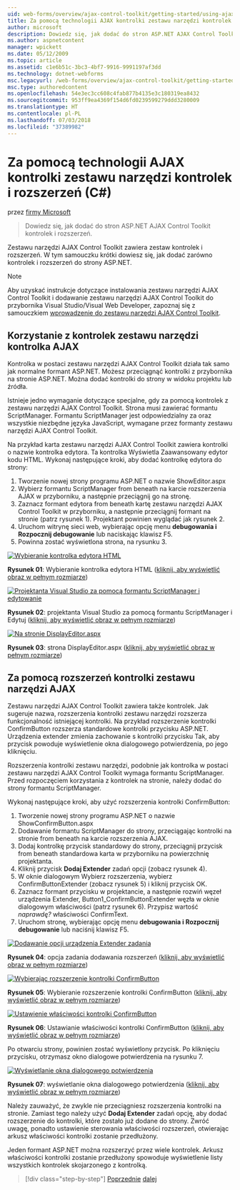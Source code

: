 ```yaml
---
uid: web-forms/overview/ajax-control-toolkit/getting-started/using-ajax-control-toolkit-controls-and-control-extenders-cs
title: Za pomocą technologii AJAX kontrolki zestawu narzędzi kontrolek i rozszerzeń (C#) | Dokumentacja firmy Microsoft
author: microsoft
description: Dowiedz się, jak dodać do stron ASP.NET AJAX Control Toolkit kontrolek i rozszerzeń.
ms.author: aspnetcontent
manager: wpickett
ms.date: 05/12/2009
ms.topic: article
ms.assetid: c1e6b51c-3bc3-4bf7-9916-9991197af3dd
ms.technology: dotnet-webforms
msc.legacyurl: /web-forms/overview/ajax-control-toolkit/getting-started/using-ajax-control-toolkit-controls-and-control-extenders-cs
msc.type: authoredcontent
ms.openlocfilehash: 54e3ec3cc608c4fab877b4135e3c180319ea8432
ms.sourcegitcommit: 953ff9ea4369f154d6fd0239599279ddd3280009
ms.translationtype: HT
ms.contentlocale: pl-PL
ms.lasthandoff: 07/03/2018
ms.locfileid: "37389982"
---
```

<a name="using-ajax-control-toolkit-controls-and-control-extenders-c"></a>Za pomocą technologii AJAX kontrolki zestawu narzędzi kontrolek i rozszerzeń (C#)
====================
przez [firmy Microsoft](https://github.com/microsoft)

> Dowiedz się, jak dodać do stron ASP.NET AJAX Control Toolkit kontrolek i rozszerzeń.


Zestawu narzędzi AJAX Control Toolkit zawiera zestaw kontrolek i rozszerzeń. W tym samouczku krótki dowiesz się, jak dodać zarówno kontrolek i rozszerzeń do strony ASP.NET.

> [!NOTE] 
> 
> Aby uzyskać instrukcje dotyczące instalowania zestawu narzędzi AJAX Control Toolkit i dodawanie zestawu narzędzi AJAX Control Toolkit do przybornika Visual Studio/Visual Web Developer, zapoznaj się z samouczkiem [wprowadzenie do zestawu narzędzi AJAX Control Toolkit](get-started-with-the-ajax-control-toolkit-cs.md).


## <a name="using-ajax-control-toolkit-controls"></a>Korzystanie z kontrolek zestawu narzędzi kontrolka AJAX

Kontrolka w postaci zestawu narzędzi AJAX Control Toolkit działa tak samo jak normalne formant ASP.NET. Możesz przeciągnąć kontrolki z przybornika na stronie ASP.NET. Można dodać kontrolki do strony w widoku projektu lub źródła.

Istnieje jedno wymaganie dotyczące specjalne, gdy za pomocą kontrolek z zestawu narzędzi AJAX Control Toolkit. Strona musi zawierać formantu ScriptManager. Formantu ScriptManager jest odpowiedzialny za oraz wszystkie niezbędne języka JavaScript, wymagane przez formanty zestawu narzędzi AJAX Control Toolkit.

Na przykład karta zestawu narzędzi AJAX Control Toolkit zawiera kontrolki o nazwie kontrolka edytora. Ta kontrolka Wyświetla Zaawansowany edytor kodu HTML. Wykonaj następujące kroki, aby dodać kontrolkę edytora do strony:

1. Tworzenie nowej strony programu ASP.NET o nazwie ShowEditor.aspx
2. Wybierz formantu ScriptManager from beneath na karcie rozszerzenia AJAX w przyborniku, a następnie przeciągnij go na stronę.
3. Zaznacz formant edytora from beneath kartę zestawu narzędzi AJAX Control Toolkit w przyborniku, a następnie przeciągnij formant na stronie (patrz rysunek 1). Projektant powinien wyglądać jak rysunek 2.
4. Uruchom witrynę sieci web, wybierając opcję menu **debugowania i Rozpocznij debugowanie** lub naciskając klawisz F5.
5. Powinna zostać wyświetlona strona, na rysunku 3.


[![Wybieranie kontrolka edytora HTML](using-ajax-control-toolkit-controls-and-control-extenders-cs/_static/image1.jpg)](using-ajax-control-toolkit-controls-and-control-extenders-cs/_static/image1.png)

**Rysunek 01**: Wybieranie kontrolka edytora HTML ([kliknij, aby wyświetlić obraz w pełnym rozmiarze](using-ajax-control-toolkit-controls-and-control-extenders-cs/_static/image2.png))


[![Projektanta Visual Studio za pomocą formantu ScriptManager i edytowanie](using-ajax-control-toolkit-controls-and-control-extenders-cs/_static/image2.jpg)](using-ajax-control-toolkit-controls-and-control-extenders-cs/_static/image3.png)

**Rysunek 02**: projektanta Visual Studio za pomocą formantu ScriptManager i Edytuj ([kliknij, aby wyświetlić obraz w pełnym rozmiarze](using-ajax-control-toolkit-controls-and-control-extenders-cs/_static/image4.png))


[![Na stronie DisplayEditor.aspx](using-ajax-control-toolkit-controls-and-control-extenders-cs/_static/image3.jpg)](using-ajax-control-toolkit-controls-and-control-extenders-cs/_static/image5.png)

**Rysunek 03**: strona DisplayEditor.aspx ([kliknij, aby wyświetlić obraz w pełnym rozmiarze](using-ajax-control-toolkit-controls-and-control-extenders-cs/_static/image6.png))


## <a name="using-ajax-control-toolkit-control-extenders"></a>Za pomocą rozszerzeń kontrolki zestawu narzędzi AJAX

Zestawu narzędzi AJAX Control Toolkit zawiera także kontrolek. Jak sugeruje nazwa, rozszerzenia kontrolki zestawu narzędzi rozszerza funkcjonalność istniejącej kontrolki. Na przykład rozszerzenie kontrolki ConfirmButton rozszerza standardowe kontrolki przycisku ASP.NET. Urządzenia extender zmienia zachowanie s kontrolki przycisku Tak, aby przycisk powoduje wyświetlenie okna dialogowego potwierdzenia, po jego kliknięciu.

Rozszerzenia kontrolki zestawu narzędzi, podobnie jak kontrolka w postaci zestawu narzędzi AJAX Control Toolkit wymaga formantu ScriptManager. Przed rozpoczęciem korzystania z kontrolek na stronie, należy dodać do strony formantu ScriptManager.

Wykonaj następujące kroki, aby użyć rozszerzenia kontrolki ConfirmButton:

1. Tworzenie nowej strony programu ASP.NET o nazwie ShowConfirmButton.aspx
2. Dodawanie formantu ScriptManager do strony, przeciągając kontrolki na stronie from beneath na karcie rozszerzenia AJAX.
3. Dodaj kontrolkę przycisk standardowy do strony, przeciągnij przycisk from beneath standardowa karta w przyborniku na powierzchnię projektanta.
4. Kliknij przycisk **Dodaj Extender** zadań opcji (zobacz rysunek 4).
5. W oknie dialogowym Wybierz rozszerzenia, wybierz ConfirmButtonExtender (zobacz rysunek 5) i kliknij przycisk OK.
6. Zaznacz formant przycisku w projektancie, a następnie rozwiń węzeł urządzenia Extender, Button1\_ConfirmButtonExtender węzła w oknie dialogowym właściwości (patrz rysunek 6). Przypisz wartość *naprawdę?* właściwości ConfirmText.
7. Uruchom stronę, wybierając opcję menu **debugowania i Rozpocznij debugowanie** lub naciśnij klawisz F5.


[![Dodawanie opcji urządzenia Extender zadania](using-ajax-control-toolkit-controls-and-control-extenders-cs/_static/image4.jpg)](using-ajax-control-toolkit-controls-and-control-extenders-cs/_static/image7.png)

**Rysunek 04**: opcja zadania dodawania rozszerzeń ([kliknij, aby wyświetlić obraz w pełnym rozmiarze](using-ajax-control-toolkit-controls-and-control-extenders-cs/_static/image8.png))


[![Wybierając rozszerzenie kontrolki ConfirmButton](using-ajax-control-toolkit-controls-and-control-extenders-cs/_static/image5.jpg)](using-ajax-control-toolkit-controls-and-control-extenders-cs/_static/image9.png)

**Rysunek 05**: Wybieranie rozszerzenie kontrolki ConfirmButton ([kliknij, aby wyświetlić obraz w pełnym rozmiarze](using-ajax-control-toolkit-controls-and-control-extenders-cs/_static/image10.png))


[![Ustawienie właściwości kontrolki ConfirmButton](using-ajax-control-toolkit-controls-and-control-extenders-cs/_static/image6.jpg)](using-ajax-control-toolkit-controls-and-control-extenders-cs/_static/image11.png)

**Rysunek 06**: Ustawianie właściwości kontrolki ConfirmButton ([kliknij, aby wyświetlić obraz w pełnym rozmiarze](using-ajax-control-toolkit-controls-and-control-extenders-cs/_static/image12.png))


Po otwarciu strony, powinien zostać wyświetlony przycisk. Po kliknięciu przycisku, otrzymasz okno dialogowe potwierdzenia na rysunku 7.


[![Wyświetlanie okna dialogowego potwierdzenia](using-ajax-control-toolkit-controls-and-control-extenders-cs/_static/image7.jpg)](using-ajax-control-toolkit-controls-and-control-extenders-cs/_static/image13.png)

**Rysunek 07**: wyświetlanie okna dialogowego potwierdzenia ([kliknij, aby wyświetlić obraz w pełnym rozmiarze](using-ajax-control-toolkit-controls-and-control-extenders-cs/_static/image14.png))


Należy zauważyć, że zwykle nie przeciągniesz rozszerzenia kontrolki na stronie. Zamiast tego należy użyć **Dodaj Extender** zadań opcję, aby dodać rozszerzenie do kontrolki, które zostało już dodane do strony. Zwróć uwagę, ponadto ustawienie sterowania właściwości rozszerzeń, otwierając arkusz właściwości kontrolki zostanie przedłużony.

Jeden formant ASP.NET można rozszerzyć przez wiele kontrolek. Arkusz właściwości kontrolki zostanie przedłużony spowoduje wyświetlenie listy wszystkich kontrolek skojarzonego z kontrolką.

> [!div class="step-by-step"]
> [Poprzednie](get-started-with-the-ajax-control-toolkit-cs.md)
> [dalej](creating-a-custom-ajax-control-toolkit-control-extender-cs.md)

